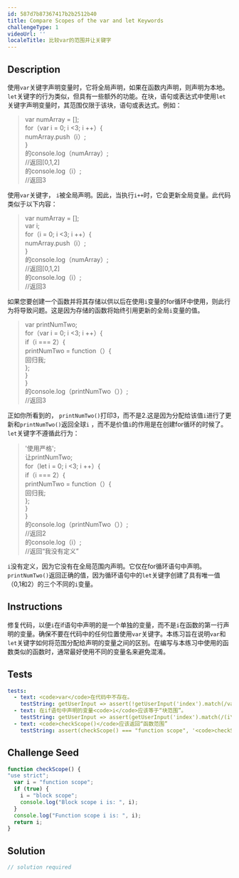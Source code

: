 ```yaml
---
id: 587d7b87367417b2b2512b40
title: Compare Scopes of the var and let Keywords
challengeType: 1
videoUrl: ''
localeTitle: 比较var的范围并让关键字
---
```


## Description
<section id="description">使用<code>var</code>关键字声明变量时，它将全局声明，如果在函数内声明，则声明为本地。 <code>let</code>关键字的行为类似，但具有一些额外的功能。在块，语句或表达式中使用<code>let</code>关键字声明变量时，其范围仅限于该块，语句或表达式。例如： <blockquote> var numArray = []; <br> for（var i = 0; i &lt;3; i ++）{ <br> numArray.push（ⅰ）; <br> } <br>的console.log（numArray）; <br> //返回[0,1,2] <br>的console.log（ⅰ）; <br> //返回3 </blockquote>使用<code>var</code>关键字， <code>i</code>被全局声明。因此，当执行<code>i++</code>时，它会更新全局变量。此代码类似于以下内容： <blockquote> var numArray = []; <br> var i; <br> for（i = 0; i &lt;3; i ++）{ <br> numArray.push（ⅰ）; <br> } <br>的console.log（numArray）; <br> //返回[0,1,2] <br>的console.log（ⅰ）; <br> //返回3 </blockquote>如果您要创建一个函数并将其存储以供以后在使用<code>i</code>变量的for循环中使用，则此行为将导致问题。这是因为存储的函数将始终引用更新的全局<code>i</code>变量的值。 <blockquote> var printNumTwo; <br> for（var i = 0; i &lt;3; i ++）{ <br> if（i === 2）{ <br> printNumTwo = function（）{ <br>回归我; <br> }; <br> } <br> } <br>的console.log（printNumTwo（））; <br> //返回3 </blockquote>正如你所看到的， <code>printNumTwo()</code>打印3，而不是2.这是因为分配给该值<code>i</code>进行了更新和<code>printNumTwo()</code>返回全球<code>i</code> ，而不是价值<code>i</code>的作用是在创建for循环的时候了。 <code>let</code>关键字不遵循此行为： <blockquote> &#39;使用严格&#39;; <br>让printNumTwo; <br> for（let i = 0; i &lt;3; i ++）{ <br> if（i === 2）{ <br> printNumTwo = function（）{ <br>回归我; <br> }; <br> } <br> } <br>的console.log（printNumTwo（））; <br> //返回2 <br>的console.log（ⅰ）; <br> //返回“我没有定义” </blockquote> <code>i</code>没有定义，因为它没有在全局范围内声明。它仅在for循环语句中声明。 <code>printNumTwo()</code>返回正确的值，因为循环语句中的<code>let</code>关键字创建了具有唯一值（0,1和2）的三个不同的<code>i</code>变量。 </section>

## Instructions
<section id="instructions">修复代码，以便<code>i</code>在if语句中声明的是一个单独的变量，而不是<code>i</code>在函数的第一行声明的变量。确保不要在代码中的任何位置使用<code>var</code>关键字。本练习旨在说明<code>var</code>和<code>let</code>关键字如何将范围分配给声明的变量之间的区别。在编写与本练习中使用的函数类似的函数时，通常最好使用不同的变量名来避免混淆。 </section>

## Tests
<section id='tests'>

```yml
tests:
  - text: <code>var</code>在代码中不存在。
    testString: getUserInput => assert(!getUserInput('index').match(/var/g),'<code>var</code> should not exist in code.');
  - text: 在if语句中声明的变量<code>i</code>应该等于“块范围”。
    testString: getUserInput => assert(getUserInput('index').match(/(i\s*=\s*).*\s*.*\s*.*\1('|")block\s*scope\2/g), 'The variable <code>i</code> declared in the if statement should equal "block scope".');
  - text: <code>checkScope()</code>应该返回“函数范围”
    testString: assert(checkScope() === "function scope", '<code>checkScope()</code> should return "function scope"');

```

</section>

## Challenge Seed
<section id='challengeSeed'>

<div id='js-seed'>

```js
function checkScope() {
"use strict";
  var i = "function scope";
  if (true) {
    i = "block scope";
    console.log("Block scope i is: ", i);
  }
  console.log("Function scope i is: ", i);
  return i;
}

```

</div>



</section>

## Solution
<section id='solution'>

```js
// solution required
```
</section>
